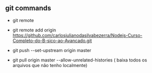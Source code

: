 ## git commands

- git remote
- git remote add origin https://github.com/carlosjulianodasilvabezerra/Nodejs-Curso-Completo-do-B-sico-ao-Avancado.git

- git push --set-upstream origin master

- git pull origin master --allow-unrelated-histories
( baixa todos os arquivos que não tenho localmente)

